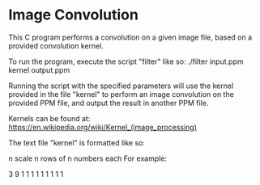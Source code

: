 # Image Convolution

This C program performs a convolution on a given image file, based on a provided convolution kernel.

To run the program, execute the script "filter" like so: ./filter input.ppm kernel output.ppm

Running the script with the specified parameters will use the kernel provided in the file "kernel" to perform an image convolution on the provided PPM file, and output the result in another PPM file.

Kernels can be found at: https://en.wikipedia.org/wiki/Kernel_(image_processing)

The text file "kernel" is formatted like so:

n
scale
n rows of n numbers each
For example:

3
9
1 1 1
1 1 1
1 1 1

